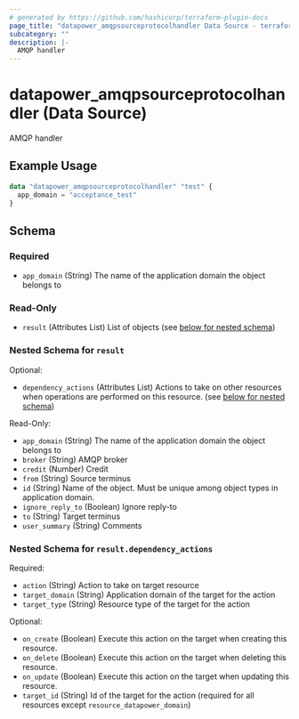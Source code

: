 ```yaml
---
# generated by https://github.com/hashicorp/terraform-plugin-docs
page_title: "datapower_amqpsourceprotocolhandler Data Source - terraform-provider-datapower"
subcategory: ""
description: |-
  AMQP handler
---
```


# datapower_amqpsourceprotocolhandler (Data Source)

AMQP handler

## Example Usage

```terraform
data "datapower_amqpsourceprotocolhandler" "test" {
  app_domain = "acceptance_test"
}
```

<!-- schema generated by tfplugindocs -->
## Schema

### Required

- `app_domain` (String) The name of the application domain the object belongs to

### Read-Only

- `result` (Attributes List) List of objects (see [below for nested schema](#nestedatt--result))

<a id="nestedatt--result"></a>
### Nested Schema for `result`

Optional:

- `dependency_actions` (Attributes List) Actions to take on other resources when operations are performed on this resource. (see [below for nested schema](#nestedatt--result--dependency_actions))

Read-Only:

- `app_domain` (String) The name of the application domain the object belongs to
- `broker` (String) AMQP broker
- `credit` (Number) Credit
- `from` (String) Source terminus
- `id` (String) Name of the object. Must be unique among object types in application domain.
- `ignore_reply_to` (Boolean) Ignore reply-to
- `to` (String) Target terminus
- `user_summary` (String) Comments

<a id="nestedatt--result--dependency_actions"></a>
### Nested Schema for `result.dependency_actions`

Required:

- `action` (String) Action to take on target resource
- `target_domain` (String) Application domain of the target for the action
- `target_type` (String) Resource type of the target for the action

Optional:

- `on_create` (Boolean) Execute this action on the target when creating this resource.
- `on_delete` (Boolean) Execute this action on the target when deleting this resource.
- `on_update` (Boolean) Execute this action on the target when updating this resource.
- `target_id` (String) Id of the target for the action (required for all resources except `resource_datapower_domain`)
